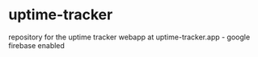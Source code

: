 # uptime-tracker
repository for the uptime tracker webapp at uptime-tracker.app - google firebase enabled
